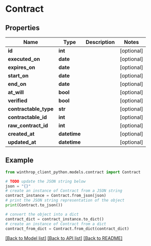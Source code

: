 # Contract


## Properties

Name | Type | Description | Notes
------------ | ------------- | ------------- | -------------
**id** | **int** |  | [optional] 
**executed_on** | **date** |  | [optional] 
**expires_on** | **date** |  | [optional] 
**start_on** | **date** |  | [optional] 
**end_on** | **date** |  | [optional] 
**at_will** | **bool** |  | [optional] 
**verified** | **bool** |  | [optional] 
**contractable_type** | **str** |  | [optional] 
**contractable_id** | **int** |  | [optional] 
**raw_contract_id** | **int** |  | [optional] 
**created_at** | **datetime** |  | [optional] 
**updated_at** | **datetime** |  | [optional] 

## Example

```python
from winthrop_client_python.models.contract import Contract

# TODO update the JSON string below
json = "{}"
# create an instance of Contract from a JSON string
contract_instance = Contract.from_json(json)
# print the JSON string representation of the object
print(Contract.to_json())

# convert the object into a dict
contract_dict = contract_instance.to_dict()
# create an instance of Contract from a dict
contract_from_dict = Contract.from_dict(contract_dict)
```
[[Back to Model list]](../README.md#documentation-for-models) [[Back to API list]](../README.md#documentation-for-api-endpoints) [[Back to README]](../README.md)


